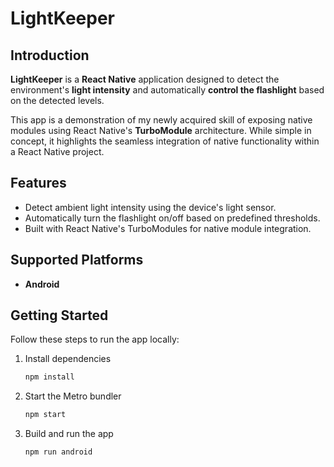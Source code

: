 # LightKeeper

## Introduction
**LightKeeper** is a **React Native** application designed to detect the environment's **light intensity** and automatically **control the flashlight** based on the detected levels. 

This app is a demonstration of my newly acquired skill of exposing native modules using React Native's **TurboModule** architecture. While simple in concept, it highlights the seamless integration of native functionality within a React Native project.

## Features
- Detect ambient light intensity using the device's light sensor.
- Automatically turn the flashlight on/off based on predefined thresholds.
- Built with React Native's TurboModules for native module integration.

## Supported Platforms
- **Android**

## Getting Started

Follow these steps to run the app locally:

1. Install dependencies
   ```bash
   npm install
   ```

2. Start the Metro bundler
   ```bash
   npm start
   ```

3. Build and run the app
   ```bash
   npm run android
   ```
